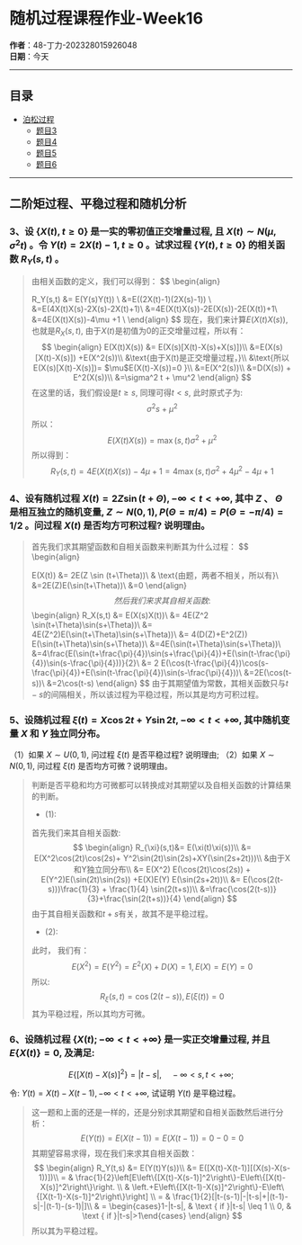 

# 随机过程课程作业-**Week16**

**作者**：48-丁力-202328015926048  
**日期**：今天

---

## 目录

- [泊松过程](#马尔科夫过程)
  - [题目3](#题目1)
  - [题目4](#题目2)
  - [题目5](#题目1)
  - [题目6](#题目2)

---

## 二阶矩过程、平稳过程和随机分析

### 3、设 $\{X(t), t \geq 0\}$ 是一实的零初值正交增量过程, 且 $X(t) \sim N\left(\mu, \sigma^2 t\right)$ 。令 $Y(t)=2 X(t)-1, t \geq 0$ 。试求过程 $\{Y(t), t \geq 0\}$ 的相关函数 $R_Y(s, t)$ 。

> 由相关函数的定义，我们可以得到：
> $$
> \begin{align}
> 
> R_Y(s,t) &= E(Y(s)Y(t)) \\
> &=E((2X(t)-1)(2X(s)-1)) \\ 
> &=E(4X(t)X(s)-2X(s)-2X(t)+1)\\
> &=4E(X(t)X(s))-2E(X(s))-2E(X(t))+1\\
> &=4E(X(t)X(s))-4\mu +1 \\
> \end{align}
> $$
> 现在，我们来计算$E(X(t)X(s))$, 也就是$R_X(s,t)$, 由于$X(t)$是初值为0的正交增量过程，所以有：
> $$
> \begin{align}
> E(X(t)X(s)) &= E(X(s)[X(t)-X(s)+X(s)])\\
> &=E(X(s)[X(t)-X(s)]) +E(X^2(s))\\
> &\text{由于X(t)是正交增量过程，}\\
> &\text{所以E(X(s)[X(t)-X(s)])= $\mu$E(X(t)-X(s))=0 }\\
> &=E(X^2(s))\\
> &=D(X(s)) + E^2(X(s))\\
> &=\sigma^2 t + \mu^2
> \end{align}
> $$
> 在这里的话，我们假设是$t\geq s$, 同理可得$t<s$, 此时原式子为:
> $$
> \sigma^2s+\mu^2
> $$
> 所以：
> $$
> E(X(t)X(s)) = \max(s,t)\sigma^2+\mu^2
> $$
> 所以得到：
> $$
> R_Y(s,t) =4E(X(t)X(s))-4\mu +1 = 4 \max(s,t)\sigma^2+4\mu^2-4\mu +1
> $$
> 



### 4、设有随机过程 $X(t)=2 Z \sin (t+\Theta),-\infty<t<+\infty$, 其中 $Z$ 、 $\Theta$ 是相互独立的随机变量, $Z \sim N(0,1), P(\Theta=\pi / 4)=P(\Theta=-\pi / 4)=1 / 2$ 。问过程 $X(t)$ 是否均方可积过程? 说明理由。

> 首先我们求其期望函数和自相关函数来判断其为什么过程：
> $$
> \begin{align}
> 
> E(X(t))  &= 2E(Z \sin (t+\Theta))\\
> & \text{由题，两者不相关，所以有}\\
> &=2E(Z)E(\sin(t+\Theta))\\
> &=0
> \end{align}
> $$
> 然后我们来求其自相关函数:
> $$
> \begin{align}
> R_X(s,t) &= E(X(s)X(t))\\
> &= 4E(Z^2 \sin(t+\Theta)\sin(s+\Theta))\\
> &= 4E(Z^2)E(\sin(t+\Theta)\sin(s+\Theta))\\
> &= 4(D(Z)+E^2(Z)) E(\sin(t+\Theta)\sin(s+\Theta))\\
> &=4E(\sin(t+\Theta)\sin(s+\Theta))\\
> &=4\frac{E(\sin(t+\frac{\pi}{4})\sin(s+\frac{\pi}{4})+E(\sin(t-\frac{\pi}{4})\sin(s-\frac{\pi}{4}))}{2}\\
> &= 2 E(\cos(t-\frac{\pi}{4})\cos(s-\frac{\pi}{4})+E(\sin(t-\frac{\pi}{4})\sin(s-\frac{\pi}{4}))\\
> &=2E(\cos(t-s))\\
> &=2\cos(t-s)
> \end{align}
> $$
> 由于其期望值为常数，其相关函数只与$t-s$的间隔相关，所以该过程为平稳过程，所以其是均方可积过程。



### 5、设随机过程 $\xi(t)=X \cos 2 t+Y \sin 2 t,-\infty<t<+\infty$, 其中随机变量 $X$ 和 $Y$ 独立同分布。
（1）如果 $X \sim U(0,1)$, 问过程 $\xi(t)$ 是否平稳过程? 说明理由;
（2）如果 $X \sim N(0,1)$, 问过程 $\xi(t)$ 是否均方可微？说明理由。

> 判断是否平稳和均方可微都可以转换成对其期望以及自相关函数的计算结果的判断。
>
> - (1):
>
> 首先我们来其自相关函数:
> $$
> \begin{align}
> R_{\xi}(s,t)&= E(\xi(t)\xi(s))\\
> &= E(X^2\cos(2t)\cos(2s)+ Y^2\sin(2t)\sin(2s)+XY(\sin(2s+2t)))\\
> &由于X和Y独立同分布\\
> &= E(X^2) E(\cos(2t)\cos(2s)) + E(Y^2)E(\sin(2t)\sin(2s)) +E(X)E(Y) E(\sin(2s+2t))\\
> &= E(\cos(2(t-s)))\frac{1}{3} + \frac{1}{4} \sin(2(t+s))\\
> &=\frac{\cos(2(t-s))}{3}+\frac{\sin(2(t+s))}{4}
> \end{align}
> $$
> 由于其自相关函数和$t+s$有关，故其不是平稳过程。
>
> - (2):
>
> 此时， 我们有：
> $$
> E(X^2) =E(Y^2) =  E^2(X) +D(X) = 1, E(X) = E(Y)=0 
> $$
> 所以:
> $$
> R_{\xi}(s,t) = \cos(2(t-s)), E(\xi(t)) = 0
> $$
> 其为平稳过程，所以其均方可微。



### 6、设随机过程 $\{X(t) ;-\infty<t<+\infty\}$ 是一实正交增量过程, 并且 $E\{X(t)\}=0$, 及满足:

$$
E\left\{[X(t)-X(s)]^2\right\}=|t-s|, \quad-\infty<s, t<+\infty ;
$$

令: $Y(t)=X(t)-X(t-1),-\infty<t<+\infty$, 试证明 $Y(t)$ 是平稳过程。

> 这一题和上面的还是一样的，还是分别求其期望和自相关函数然后进行分析：
> $$
> E(Y(t)) = E(X(t-1))= E(X(t-1)) = 0-0= 0
> $$
> 其期望容易求得，现在我们来求其自相关函数：
> $$
> \begin{align}
> R_Y(t,s) &= E(Y(t)Y(s))\\
> &= E([X(t)-X(t-1)][(X(s)-X(s-1))])\\
> = & \frac{1}{2}\left[E\left\{[X(t)-X(s-1)]^2\right\}-E\left\{[X(t)-X(s)]^2\right\}\right. \\
> & \left.+E\left\{[X(t-1)-X(s)]^2\right\}-E\left\{[X(t-1)-X(s-1)]^2\right\}\right] \\
> = & \frac{1}{2}[|t-(s-1)|-|t-s|+|(t-1)-s|-|(t-1)-(s-1)|]\\
> & = \begin{cases}1-|t-s|, & \text { if }|t-s| \leq 1 \\
> 0, & \text { if }|t-s|>1\end{cases}
> \end{align}
> $$
> 所以其为平稳过程。

